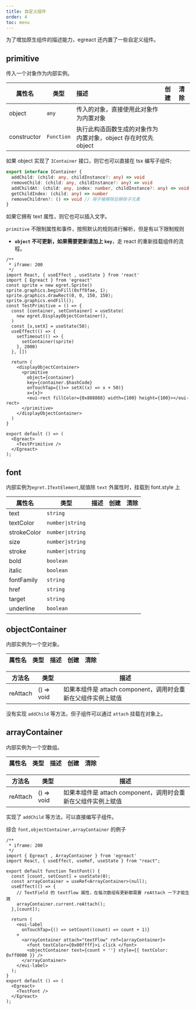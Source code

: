 ```yaml
---
title: 自定义组件
order: 4
toc: menu
---
```


为了增加原生组件的描述能力，egreact 还内置了一些自定义组件。

## primitive

传入一个对象作为内部实例。

| 属性名      | 类型       | 描述                                                           | 创建 | 清除 |
| ----------- | ---------- | :------------------------------------------------------------- | :--- | :--- |
| object      | `any`      | 传入的对象，直接使用此对象作为内置对象                         |      |      |
| constructor | `Function` | 执行此构造函数生成的对象作为内置对象，object 存在时优先 object |      |      |

如果 object 实现了 `IContainer` 接口，则它也可以直接在 tsx 编写子组件;

``` typescript
export interface IContainer {
  addChild: (child: any, childInstance?: any) => void
  removeChild: (child: any, childInstance?: any) => void
  addChildAt: (child: any, index: number, childInstance?: any) => void
  getChildIndex: (child: any) => number
  removeChildren?: () => void // 用于被移除后移除子元素
}
```

如果它拥有 text 属性，则它也可以插入文字。  
  
`primitive` 不限制属性和事件，按照默认的规则进行解析，但是有以下限制规则

- **`object` 不可更新，如果需要更新请加上 `key`**，走 react 的重新挂载组件的流程。

``` tsx
/**
 * iframe: 200
 */
import React, { useEffect , useState } from 'react'
import { Egreact } from 'egreact'
const sprite = new egret.Sprite()
sprite.graphics.beginFill(0xff8fae, 1);
sprite.graphics.drawRect(0, 0, 150, 150);
sprite.graphics.endFill();
const TestPrimitive = () => {
  const [container, setContainer] = useState(
    new egret.DisplayObjectContainer(),
  )
  const [x,setX] = useState(50);
  useEffect(() => {
    setTimeout(() => {
      setContainer(sprite)
    }, 2000)
  }, [])

  return (
    <displayObjectContainer>
      <primitive
        object={container}
        key={container.$hashCode}
        onTouchTap={()=> setX((x) => x + 50)}
        x={x}>
        <eui-rect fillColor={0x888888} width={100} height={100}></eui-rect>
      </primitive>
    </displayObjectContainer>
  )
}

export default () => (
  <Egreact>
    <TestPrimitive />
  </Egreact>
);
```

## font

内部实例为`egret.ITextElement`,赋值除 `text` 外属性时，挂载到 font.style 上

| 属性名      | 类型             | 描述 | 创建 | 清除 |
| ----------- | ---------------- | :--- | :--- | :--- |
| text        | `string`         |      |
| textColor   | `number\|string` |      |
| strokeColor | `number\|string` |      |
| size        | `number\|string` |      |
| stroke      | `number\|string` |      |
| bold        | `boolean`        |      |
| italic      | `boolean`        |      |
| fontFamily  | `string`         |      |
| href        | `string`         |      |
| target      | `string`         |      |
| underline   | `boolean`        |      |

## objectContainer

内部实例为一个空对象。

| 属性名 | 类型 | 描述 | 创建 | 清除 |
| ------ | ---- | :--- | :--- | :--- |

| 方法名   | 类型       | 描述                                                          |
| -------- | ---------- | ------------------------------------------------------------- |
| reAttach | () => void | 如果本组件是 attach component，调用时会重新在父组件实例上赋值 |

没有实现 `addChild` 等方法，但子组件可以通过 `attach` 挂载在对象上。

## arrayContainer

内部实例为一个空数组。

| 属性名 | 类型 | 描述 | 创建 | 清除 |
| ------ | ---- | :--- | :--- | :--- |

| 方法名   | 类型       | 描述                                                          |
| -------- | ---------- | ------------------------------------------------------------- |
| reAttach | () => void | 如果本组件是 attach component，调用时会重新在父组件实例上赋值 |

实现了 `addChild` 等方法，可以直接编写子组件。

综合 `font,objectContainer,arrayContainer` 的例子

``` tsx
/**
 * iframe: 200
 */
import { Egreact , ArrayContainer } from 'egreact'
import React, { useEffect, useRef, useState } from "react";

export default function TestFont() {
  const [count, setCount] = useState(0);
  const arrayContainer = useRef<ArrayContainer>(null);
  useEffect(() => {
    // TextField 的 textflow 属性，在每次数组有更新都需要 reAttach 一下才能生效
    arrayContainer.current.reAttach();
  },[count]);

  return (
    <eui-label
      onTouchTap={() => setCount((count) => count + 1)}
    >
      <arrayContainer attach="textFlow" ref={arrayContainer}>
        <font textColor={0x00ffff}>i click </font>
        <objectContainer text={count + ''} style={{ textColor: 0xff0000 }} />
      </arrayContainer>
    </eui-label>
  );
}
export default () => (
  <Egreact>
    <TestFont />
  </Egreact>
);
```
